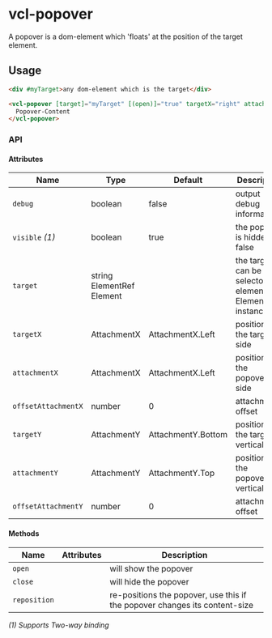 # vcl-popover

A popover is a dom-element which 'floats' at the position of the target element.

## Usage

```html
<div #myTarget>any dom-element which is the target</div>

<vcl-popover [target]="myTarget" [(open)]="true" targetX="right" attachmentX="left" targetY="top" attachmentY="top">
  Popover-Content
</vcl-popover>
```

### API

#### Attributes

Name                | Type                        | Default             | Description
------------------- | --------------------------- | ------------------- | ------------------- 
`debug`             | boolean                     | false               | output debug information
`visible` _(1)_     | boolean                     | true                | the popover is hidden if false
`target`            | string  ElementRef  Element |                     | the target can be a selector, element or ElementRef instance
`targetX`           | AttachmentX                 | AttachmentX.Left    | position of the target-side
`attachmentX`       | AttachmentX                 | AttachmentX.Left    | position of the popover-side
`offsetAttachmentX` | number                      | 0                   | attachmentX offset
`targetY`           | AttachmentY                 | AttachmentY.Bottom  | position of the target-vertical
`attachmentY`       | AttachmentY                 | AttachmentY.Top     | position of the popover-vertical
`offsetAttachmentY` | number                      | 0                   | attachmentY offset

#### Methods

Name         | Attributes | Description
------------ | ---------- | --------------------------------------------------------------------------
`open`       |            | will show the popover
`close`      |            | will hide the popover
`reposition` |            | re-positions the popover, use this if the popover changes its content-size

_(1) Supports Two-way binding_